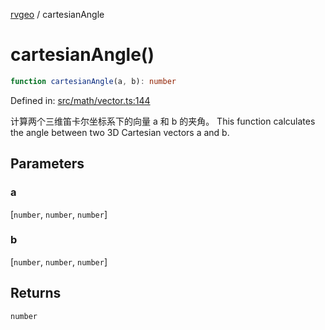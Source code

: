 [rvgeo](../index.md) / cartesianAngle

# cartesianAngle()

```ts
function cartesianAngle(a, b): number
```

Defined in: [src/math/vector.ts:144](https://github.com/pzq123456/RVGeo/blob/e727f6f6e310621d656b74948bed9956ff45a613/src/math/vector.ts#L144)

计算两个三维笛卡尔坐标系下的向量 a 和 b 的夹角。
This function calculates the angle between two 3D Cartesian vectors a and b.

## Parameters

### a

\[`number`, `number`, `number`\]

### b

\[`number`, `number`, `number`\]

## Returns

`number`

